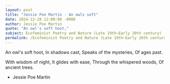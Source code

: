 ```yaml
---
layout: post
title: "Jessie Poe Martin - An owls soft"
date: 2024-12-28 12:00:00 -0000
author: Jessie Poe Martin
quote: "An owl's soft hoot,"
subject: Ecofeminist Poetry and Nature (Late 19th–Early 20th century)
permalink: /Ecofeminist Poetry and Nature (Late 19th–Early 20th century)/Jessie Poe Martin/Jessie Poe Martin - An owls soft
---
```


An owl's soft hoot,
In shadows cast,
Speaks of the mysteries,
Of ages past.

With wisdom of night,
It glides with ease,
Through the whispered woods,
Of ancient trees.


- Jessie Poe Martin
